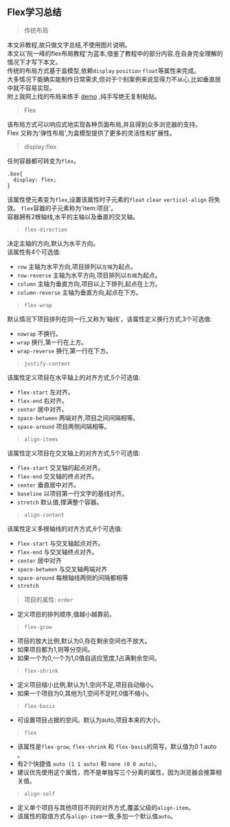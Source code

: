 ## Flex学习总结

> 传统布局

 本文非教程,故只做文字总结,不使用图片说明。  
 本文以'阮一峰的flex布局教程'为蓝本,借鉴了教程中的部分内容,在自身完全理解的情况下才写下本文。  
 传统的布局方式基于盒模型,依赖`display` `position` `float`等属性来完成。  
 大多情况下能确实能制作日常需求,但对于个别案例来说显得力不从心,比如垂直居中就不容易实现。  
 附上我网上找的布局来练手 [demo](https://erwin0929.github.io/Flex/) ,纯手写绝无复制粘贴。
 
> Flex

该布局方式可以响应式地实现各种页面布局,并且得到众多浏览器的支持。  
Flex 又称为'弹性布局',为盒模型提供了更多的灵活性和扩展性。

> display:flex

任何容器都可转变为`flex`。
```
.box{
  display: flex;
}
```
该属性使元素变为`flex`,设置该属性时子元素的`float` `clear` `vertical-align` 将失效。
`flex`容器的子元素称为'item:项目'。  
容器拥有2根轴线,水平的主轴以及垂直的交叉轴。  

> `flex-direction`

决定主轴的方向,默认为水平方向。  
该属性有4个可选值:  
* `row` 主轴为水平方向,项目排列以`左端`为起点。
* `row-reverse` 主轴为水平方向,项目排列以`右端`为起点。
* `column` 主轴为垂直方向,项目以上下排列,起点在上方。
* `column-reverse` 主轴为垂直方向,起点在下方。

> `flex-wrap`

默认情况下项目排列在同一行,又称为'轴线'。该属性定义换行方式,3个可选值:
* `nowrap` 不换行。
* `wrap` 换行,第一行在上方。
* `wrap-reverse` 换行,第一行在下方。

> `justify-content` 

该属性定义项目在水平轴上的对齐方式,5个可选值:
* `flex-start` 左对齐。
* `flex-end` 右对齐。
* `center` 居中对齐。
* `space-between` 两端对齐,项目之间间隔相等。
* `space-around` 项目两侧间隔相等。

> `align-items`

该属性定义项目在交叉轴上的对齐方式,5个可选值:  
* `flex-start`  交叉轴的起点对齐。
* `flex-end` 交叉轴的终点对齐。
* `center` 垂直居中对齐。
* `baseline` 以项目第一行文字的基线对齐。
* `stretch` 默认值,撑满整个容器。

> `align-content` 

该属性定义多根轴线的对齐方式,6个可选值:  

* `flex-start` 与交叉轴起点对齐。
* `flex-end` 与交叉轴终点对齐。
* `center` 居中对齐
* `space-between` 与交叉轴两端对齐
* `space-around` 每根轴线两侧的间隔都相等
* `stretch`

> 项目的属性: `order` 

* 定义项目的排列顺序,值越小越靠前。  

> `flex-grow`

* 项目的放大比例,默认为0,存在剩余空间也不放大。  
* 如果项目都为1,则等分空间。
* 如果一个为0,一个为1,0值自适应宽度,1占满剩余空间。

> `flex-shrink`

* 定义项目缩小比例,默认为1,空间不足,项目自动缩小。
* 如果一个项目为0,其他为1,空间不足时,0值不缩小。

> `flex-basis`

* 可设置项目占据的空间。默认为auto,项目本来的大小。

> `flex`

* 该属性是`flex-grow`, `flex-shrink` 和 `flex-basis`的简写，默认值为0 1 auto 。
* 有2个快捷值 `auto (1 1 auto)` 和 `none (0 0 auto)`。
* 建议优先使用这个属性，而不是单独写三个分离的属性，因为浏览器会推算相关值。

> `align-self`

* 定义单个项目与其他项目不同的对齐方式,覆盖父级的`align-item`。
* 该属性的取值方式与`align-item`一致,多加一个默认值`auto`。


















> 
